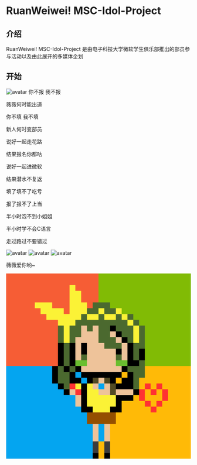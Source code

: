 # RuanWeiwei! MSC-Idol-Project

## 介绍

RuanWeiwei! MSC-Idol-Project 是由电子科技大学微软学生俱乐部推出的部员参与活动以及由此展开的多媒体企划

## 开始

![avatar](src/rww001.jpeg)
你不报 我不报

薇薇何时能出道

你不填 我不填

新人何时变部员

说好一起走花路

结果报名你都咕

说好一起进微软

结果潜水不复返

填了填不了吃亏

报了报不了上当

半小时泡不到小姐姐

半小时学不会C语言

走过路过不要错过

![avatar](src/rww000.jpeg)
![avatar](src/rww003.jpeg)
![avatar](src/rww006.png)

薇薇爱你哟~

![avatar](src/ruanWeiwei_32px_preview.png)
